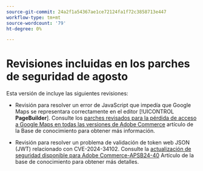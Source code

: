```yaml
---
source-git-commit: 24a2f1a54367ae1ce72124fa1f72c3858713e447
workflow-type: tm+mt
source-wordcount: '79'
ht-degree: 0%

---
```

# Revisiones incluidas en los parches de seguridad de agosto

Esta versión de incluye las siguientes revisiones:

* Revisión para resolver un error de JavaScript que impedía que Google Maps se representara correctamente en el editor [!UICONTROL **PageBuilder**]. Consulte los [parches revisados para la pérdida de acceso a Google Maps en todas las versiones de Adobe Commerce](https://experienceleague.adobe.com/en/docs/commerce-knowledge-base/kb/troubleshooting/site-down-or-unresponsive/revised-patches-for-google-maps-access-loss-on-all-adobe-commerce-versions) artículo de la Base de conocimiento para obtener más información.

<!--
ACP2E-3156
ACP2E-3157
ACP2E-3158
ACP2E-3159
-->

* Revisión para resolver un problema de validación de token web JSON (JWT) relacionado con CVE-2024-34102. Consulte la [actualización de seguridad disponible para Adobe Commerce-APSB24-40](https://experienceleague.adobe.com/en/docs/commerce-knowledge-base/kb/troubleshooting/known-issues-patches-attached/security-update-available-for-adobe-commerce-apsb24-40-revised-to-include-isolated-patch-for-cve-2024-34102) Artículo de la base de conocimiento para obtener más detalles.

<!--
AC-12486
AC-12487
AC-12488
AC-12489
--->